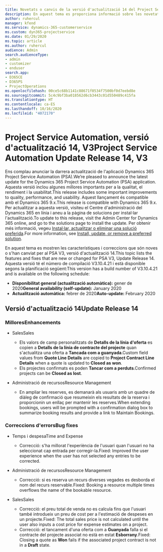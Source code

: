 ```yaml
---
title: Novetats o canvis de la versió d'actualització 14 del Project Service Automation, V3
description: En aquest tema es proporciona informació sobre les novetats a la versió d'actualització 14 del Project Service Automation, V3.
author: ruhercul
manager: kfend
ms.service: dynamics-365-customerservice
ms.custom: dyn365-projectservice
ms.date: 01/29/2020
ms.topic: article
ms.author: ruhercul
audience: Admin
search.audienceType:
- admin
- customizer
- enduser
search.app:
- D365CE
- D365PS
- ProjectOperations
ms.openlocfilehash: 00ce5c68b1141c88671f0534f7500bf0d7eebd8e
ms.sourcegitcommit: 5c4c9bf3ba018562d6cb3443c01d550489c415fa
ms.translationtype: HT
ms.contentlocale: ca-ES
ms.lasthandoff: 10/16/2020
ms.locfileid: "4072170"
---
```

# <a name="project-service-automation-update-release-14-v3"></a><span data-ttu-id="ee1c5-103">Project Service Automation, versió d'actualització 14, V3</span><span class="sxs-lookup"><span data-stu-id="ee1c5-103">Project Service Automation Update Release 14, V3</span></span>
<span data-ttu-id="ee1c5-104">Ens complau anunciar la darrera actualització de l'aplicació Dynamics 365 Project Service Automation (PSA).</span><span class="sxs-lookup"><span data-stu-id="ee1c5-104">We’re pleased to announce the latest update for the Dynamics 365 Project Service Automation (PSA) application.</span></span> <span data-ttu-id="ee1c5-105">Aquesta versió inclou algunes millores importants per a la qualitat, el rendiment i la usabilitat.</span><span class="sxs-lookup"><span data-stu-id="ee1c5-105">This release includes some important improvements to quality, performance, and usability.</span></span> <span data-ttu-id="ee1c5-106">Aquest llançament és compatible amb el Dynamics 365 9.x.</span><span class="sxs-lookup"><span data-stu-id="ee1c5-106">This release is compatible with Dynamics 365 9.x.</span></span> <span data-ttu-id="ee1c5-107">Per actualitzar a aquesta versió, visiteu el Centre d'administració del Dynamics 365 en línia i aneu a la pàgina de solucions per instal·lar l'actualització.</span><span class="sxs-lookup"><span data-stu-id="ee1c5-107">To update to this release, visit the Admin Center for Dynamics 365 online, and go to the solutions page to install the update.</span></span> <span data-ttu-id="ee1c5-108">Per obtenir més informació, vegeu [Instal·lar, actualitzar o eliminar una solució preferida](https://docs.microsoft.com/power-platform/admin/install-remove-preferred-solution).</span><span class="sxs-lookup"><span data-stu-id="ee1c5-108">For more information, see [Install, update, or remove a preferred solution](https://docs.microsoft.com/power-platform/admin/install-remove-preferred-solution).</span></span>

<span data-ttu-id="ee1c5-109">En aquest tema es mostren les característiques i correccions que són noves o s'han canviat per al PSA V3, versió d'actualització 14.</span><span class="sxs-lookup"><span data-stu-id="ee1c5-109">This topic lists the features and fixes that are new or changed for PSA V3, Update Release 14.</span></span> <span data-ttu-id="ee1c5-110">Aquesta versió té el número de compilació V3.10.4.21 i està disponible segons la planificació següent:</span><span class="sxs-lookup"><span data-stu-id="ee1c5-110">This version has a build number of V3.10.4.21 and is available on the following schedule:</span></span>

- <span data-ttu-id="ee1c5-111">**Disponibilitat general (actualització automàtica):** gener de 2020</span><span class="sxs-lookup"><span data-stu-id="ee1c5-111">**General availability (self-update):** January 2020</span></span>
- <span data-ttu-id="ee1c5-112">**Actualització automàtica:** febrer de 2020</span><span class="sxs-lookup"><span data-stu-id="ee1c5-112">**Auto-update:** February 2020</span></span>

## <a name="update-release-14"></a><span data-ttu-id="ee1c5-113">Versió d'actualització 14</span><span class="sxs-lookup"><span data-stu-id="ee1c5-113">Update Release 14</span></span>

### <a name="enhancements"></a><span data-ttu-id="ee1c5-114">Millores</span><span class="sxs-lookup"><span data-stu-id="ee1c5-114">Enhancements</span></span>

- <span data-ttu-id="ee1c5-115">Sales</span><span class="sxs-lookup"><span data-stu-id="ee1c5-115">Sales</span></span>

     - <span data-ttu-id="ee1c5-116">Els valors de camp personalitzats de **Detalls de la línia d'oferta** es copien a **Detalls de la línia de contracte del projecte** quan s'actualitza una oferta a **Tancada com a guanyada**.</span><span class="sxs-lookup"><span data-stu-id="ee1c5-116">Custom field values from **Quote Line Details** are copied to **Project Contract Line Details** when a quote is updated to **Closed as won**.</span></span>
     - <span data-ttu-id="ee1c5-117">Els projectes confirmats es poden **Tancar com a perduts**.</span><span class="sxs-lookup"><span data-stu-id="ee1c5-117">Confirmed projects can be **Closed as lost**.</span></span>

- <span data-ttu-id="ee1c5-118">Administració de recursos</span><span class="sxs-lookup"><span data-stu-id="ee1c5-118">Resource Management</span></span>

     - <span data-ttu-id="ee1c5-119">En ampliar les reserves, es demanarà als usuaris amb un quadre de diàleg de confirmació que resumeixin els resultats de la reserva i proporcionin un enllaç per mantenir les reserves.</span><span class="sxs-lookup"><span data-stu-id="ee1c5-119">When extending bookings, users will be prompted with a confirmation dialog box to summarize booking results and provide a link to Maintain Bookings.</span></span>


### <a name="bug-fixes"></a><span data-ttu-id="ee1c5-120">Correccions d'errors</span><span class="sxs-lookup"><span data-stu-id="ee1c5-120">Bug fixes</span></span>

- <span data-ttu-id="ee1c5-121">Temps i despesa</span><span class="sxs-lookup"><span data-stu-id="ee1c5-121">Time and Expense</span></span>

     - <span data-ttu-id="ee1c5-122">Correcció: s'ha millorat l'experiència de l'usuari quan l'usuari no ha seleccionat cap entrada per corregir-la.</span><span class="sxs-lookup"><span data-stu-id="ee1c5-122">Fixed: Improved the user experience when the user has not selected any entries to be corrected.</span></span>

- <span data-ttu-id="ee1c5-123">Administració de recursos</span><span class="sxs-lookup"><span data-stu-id="ee1c5-123">Resource Management</span></span>

     - <span data-ttu-id="ee1c5-124">Correcció: si es reserva un recurs diverses vegades es desborda el nom del recurs reservable.</span><span class="sxs-lookup"><span data-stu-id="ee1c5-124">Fixed: Booking a resource multiple times overflows the name of the bookable resource.</span></span>

- <span data-ttu-id="ee1c5-125">Sales</span><span class="sxs-lookup"><span data-stu-id="ee1c5-125">Sales</span></span>

     - <span data-ttu-id="ee1c5-126">Correcció: el preu total de venda no es calcula fins que l'usuari també introdueix un preu de cost per a l'estimació de despeses en un projecte.</span><span class="sxs-lookup"><span data-stu-id="ee1c5-126">Fixed: The total sales price is not calculated until the user also inputs a cost price for expense estimates on a project.</span></span>
     - <span data-ttu-id="ee1c5-127">Correcció: el tancament d'una oferta com a **Guanyada** falla si el contracte del projecte associat no està en estat **Esborrany**.</span><span class="sxs-lookup"><span data-stu-id="ee1c5-127">Fixed: Closing a quote as **Won** fails if the associated project contract is not in a **Draft** state.</span></span>

